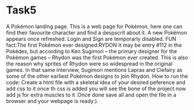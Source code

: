 # Task5
A Pokémon landing page.
This is a web page for Pokémon, here one can find their favourite character and find a despscrit about it.
A new Pokémon appears once refreshed.
Login and Sign are temporarly disabled.
FUN fact:The first Pokémon ever designed:RYDON
It may be entry #112 in the Pokédex, but according to Ken Sugimori – the primary designer for the Pokémon games – Rhydon was the first Pokémon ever created. This is also the reason why sprites of Rhydon were so widespread in the original games. In that same interview, Sugimori mentions Lapras and Clefairy as some of the other earliest Pokémon designs to join Rhydon.
How to run the code:
Create a html file with a skeletal idea of your desired peference and add css to it once th css is added you will see the bone of the project now add js for extra muscles to it .Once done save all and open the file in a browser and your webpage is ready:).
